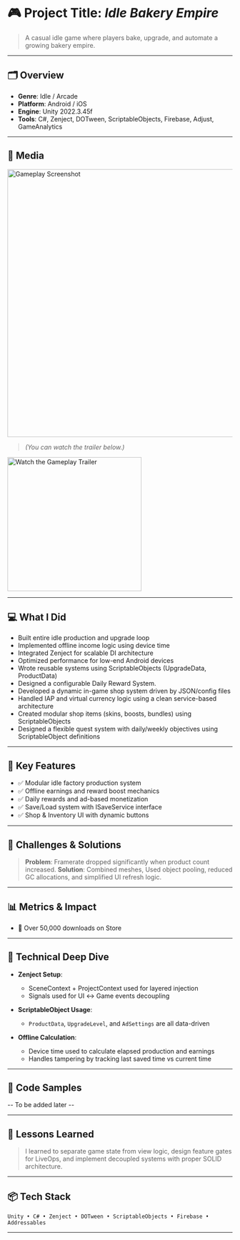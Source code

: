 ﻿# 🎮 Project Title: *Idle Bakery Empire*

> A casual idle game where players bake, upgrade, and automate a growing bakery empire.

---

## 🗂 Overview

- **Genre**: Idle / Arcade
- **Platform**: Android / iOS
- **Engine**: Unity 2022.3.45f
- **Tools**: C#, Zenject, DOTween, ScriptableObjects, Firebase, Adjust, GameAnalytics

---

## 📸 Media

<img src="https://img001.prntscr.com/file/img001/b-PuZH41QKOFu-zU7pzb2A.png" width="600" alt="Gameplay Screenshot">

> *(You can watch the trailer below.)*

<a href="https://www.youtube.com/watch?v=zm9DI4lpowE" target="_blank">
  <img src="https://img.youtube.com/vi/zm9DI4lpowE/hqdefault.jpg" width="300" alt="Watch the Gameplay Trailer" style="position: relative;">
</a>


---

## 💻 What I Did

- Built entire idle production and upgrade loop
- Implemented offline income logic using device time
- Integrated Zenject for scalable DI architecture
- Optimized performance for low-end Android devices
- Wrote reusable systems using ScriptableObjects (UpgradeData, ProductData)
- Designed a configurable Daily Reward System.
- Developed a dynamic in-game shop system driven by JSON/config files
- Handled IAP and virtual currency logic using a clean service-based architecture
- Created modular shop items (skins, boosts, bundles) using ScriptableObjects
- Designed a flexible quest system with daily/weekly objectives using ScriptableObject definitions
---

## 🔧 Key Features

- ✅ Modular idle factory production system
- ✅ Offline earnings and reward boost mechanics
- ✅ Daily rewards and ad-based monetization
- ✅ Save/Load system with ISaveService interface
- ✅ Shop & Inventory UI with dynamic buttons

---

## 🧪 Challenges & Solutions

> **Problem**: Framerate dropped significantly when product count increased.
> **Solution**: Combined meshes, Used object pooling, reduced GC allocations, and simplified UI refresh logic.

---

## 📊 Metrics & Impact

- 🚀 Over 50,000 downloads on Store

---

## 🔬 Technical Deep Dive

- **Zenject Setup**:
    - SceneContext + ProjectContext used for layered injection
    - Signals used for UI ↔ Game events decoupling

- **ScriptableObject Usage**:
    - `ProductData`, `UpgradeLevel`, and `AdSettings` are all data-driven

- **Offline Calculation**:
    - Device time used to calculate elapsed production and earnings
    - Handles tampering by tracking last saved time vs current time

---

## 🧪 Code Samples
-- To be added later --

---

## 🧠 Lessons Learned

> I learned to separate game state from view logic, design feature gates for LiveOps, and implement decoupled systems with proper SOLID architecture.

---

## 📦 Tech Stack

`Unity • C# • Zenject • DOTween • ScriptableObjects • Firebase • Addressables`

---
